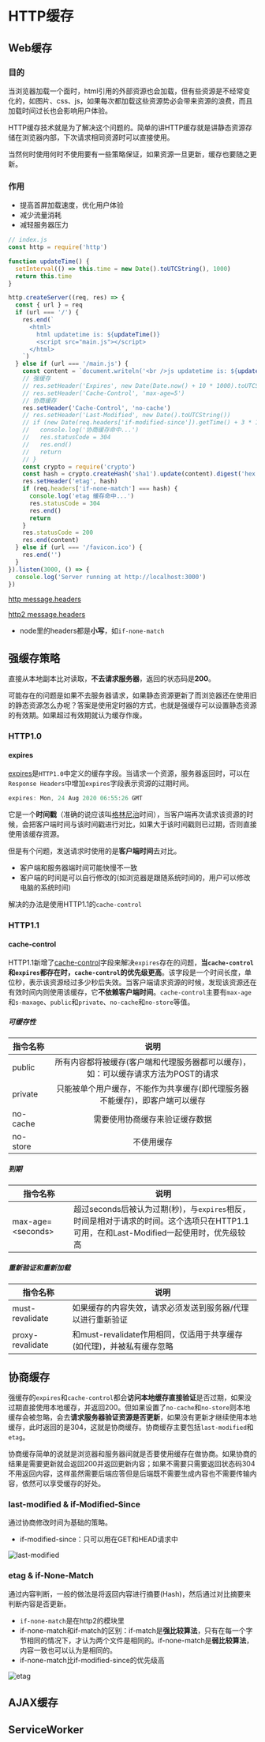 # HTTP缓存

## Web缓存

### 目的

当浏览器加载一个面时，html引用的外部资源也会加载，但有些资源是不经常变化的，如图片、css、js，如果每次都加载这些资源势必会带来资源的浪费，而且加载时间过长也会影响用户体验。

HTTP缓存技术就是为了解决这个问题的。简单的讲HTTP缓存就是讲静态资源存储在浏览器内部，下次请求相同资源时可以直接使用。

当然何时使用何时不使用要有一些策略保证，如果资源一旦更新，缓存也要随之更新。

### 作用

- 提高首屏加载速度，优化用户体验
- 减少流量消耗
- 减轻服务器压力

```js
// index.js
const http = require('http')

function updateTime() {
  setInterval(() => this.time = new Date().toUTCString(), 1000)
  return this.time
}

http.createServer((req, res) => {
  const { url } = req
  if (url === '/') {
    res.end(`
      <html>
        html updatetime is: ${updateTime()}
        <script src="main.js"></script>
      </html>
    `)
  } else if (url === '/main.js') {
    const content = `document.writeln('<br />js updatetime is: ${updateTime()}')`
    // 强缓存
    // res.setHeader('Expires', new Date(Date.now() + 10 * 1000).toUTCString())
    // res.setHeader('Cache-Control', 'max-age=5')
    // 协商缓存
    res.setHeader('Cache-Control', 'no-cache')
    // res.setHeader('Last-Modified', new Date().toUTCString())
    // if (new Date(req.headers['if-modified-since']).getTime() + 3 * 1000 > Date.now()) {
    //   console.log('协商缓存命中...')
    //   res.statusCode = 304
    //   res.end()
    //   return
    // }
    const crypto = require('crypto')
    const hash = crypto.createHash('sha1').update(content).digest('hex')
    res.setHeader('etag', hash)
    if (req.headers['if-none-match'] === hash) {
      console.log('etag 缓存命中...')
      res.statusCode = 304
      res.end()
      return
    }
    res.statusCode = 200
    res.end(content)
  } else if (url === '/favicon.ico') {
    res.end('')
  }
}).listen(3000, () => {
  console.log('Server running at http://localhost:3000')
})

```

[http message.headers](http://nodejs.cn/api/http.html#http_message_headers)

[http2 message.headers](https://nodejs.org/dist/latest-v12.x/docs/api/http2.html#http2_headers_object)

- node里的headers都是**小写**，如`if-none-match`

## 强缓存策略

直接从本地副本比对读取，**不去请求服务器**，返回的状态码是**200**。

可能存在的问题是如果不去服务器请求，如果静态资源更新了而浏览器还在使用旧的静态资源怎么办呢？答案是使用定时器的方式，也就是强缓存可以设置静态资源的有效期。如果超过有效期就认为缓存作废。

### HTTP1.0

#### expires

[expires](https://developer.mozilla.org/zh-CN/docs/Web/HTTP/Headers/Expires)是`HTTP1.0`中定义的缓存字段。当请求一个资源，服务器返回时，可以在`Response Headers`中增加`expires`字段表示资源的过期时间。

```js
expires: Mon, 24 Aug 2020 06:55:26 GMT
```

它是一个**时间戳**（准确的说应该叫[格林尼治]([https://baike.baidu.com/item/%E6%A0%BC%E6%9E%97%E5%B0%BC%E6%B2%BB/3065623#viewPageContent](https://baike.baidu.com/item/格林尼治/3065623#viewPageContent))时间），当客户端再次请求该资源的时候，会把客户端时间与该时间戳进行对比，如果大于该时间戳则已过期，否则直接使用该缓存资源。

但是有个问题，发送请求时使用的是**客户端时间**去对比。

- 客户端和服务器端时间可能快慢不一致
- 客户端的时间是可以自行修改的(如浏览器是跟随系统时间的，用户可以修改电脑的系统时间)

解决的办法是使用HTTP1.1的`cache-control`

### HTTP1.1

#### cache-control

HTTP1.1新增了[cache-control](https://developer.mozilla.org/zh-CN/docs/Web/HTTP/Headers/Cache-Control)字段来解决`expires`存在的问题，**当`cache-control`和`expires`都存在时，`cache-control`的优先级更高**。该字段是一个时间长度，单位秒，表示该资源经过多少秒后失效。当客户端请求资源的时候，发现该资源还在有效时间内则使用该缓存，它**不依赖客户端时间**。`cache-control`主要有`max-age`和`s-maxage`、`public`和`private`、`no-cache`和`no-store`等值。

##### 可缓存性

| 指令名称 |                             说明                             |
| -------- | :----------------------------------------------------------: |
| public   | 所有内容都将被缓存(客户端和代理服务器都可以缓存)，如：可以缓存请求方法为POST的请求 |
| private  | 只能被单个用户缓存，不能作为共享缓存(即代理服务器不能缓存)，即客户端可以缓存 |
| no-cache |                需要使用协商缓存来验证缓存数据                |
| no-store |                          不使用缓存                          |

##### 到期

| 指令名称            | 说明                                                         |
| ------------------- | ------------------------------------------------------------ |
| max-age=\<seconds\> | 超过seconds后被认为过期(秒)，与`expires`相反，时间是相对于请求的时间。这个选项只在HTTP1.1可用，在和Last-Modified一起使用时，优先级较高 |

##### 重新验证和重新加载

| 指令名称         | 说明                                                         |
| ---------------- | ------------------------------------------------------------ |
| must-revalidate  | 如果缓存的内容失效，请求必须发送到服务器/代理以进行重新验证  |
| proxy-revalidate | 和must-revalidate作用相同，仅适用于共享缓存(如代理)，并被私有缓存忽略 |



## 协商缓存

强缓存的`expires`和`cache-control`都会**访问本地缓存直接验证**是否过期，如果没过期直接使用本地缓存，并返回200。但如果设置了`no-cache`和`no-store`则本地缓存会被忽略，会去**请求服务器验证资源是否更新**，如果没有更新才继续使用本地缓存，此时返回的是304，这就是协商缓存。协商缓存主要包括`last-modified`和`etag`。

协商缓存简单的说就是浏览器和服务器间就是否要使用缓存在做协商。如果协商的结果是需要更新就会返回200并返回更新内容；如果不需要只需要返回状态码304不用返回内容，这样虽然需要后端应答但是后端既不需要生成内容也不需要传输内容，依然可以享受缓存的好处。

### last-modified & if-Modified-Since

通过协商修改时间为基础的策略。

- if-modified-since：只可以用在GET和HEAD请求中

![last-modified](/assets/img/last-modified.png)

### etag & if-None-Match

通过内容判断，一般的做法是将返回内容进行摘要(Hash)，然后通过对比摘要来判断内容是否更新。

- `if-none-match`是在http2的模块里
- if-none-match和if-match的区别：if-match是**强比较算法**，只有在每一个字节相同的情况下，才认为两个文件是相同的。if-none-match是**弱比较算法**，内容一致也可以认为是相同的。
- if-none-match比if-modified-since的优先级高

![etag](/assets/img/etag.png)

## AJAX缓存

## ServiceWorker

